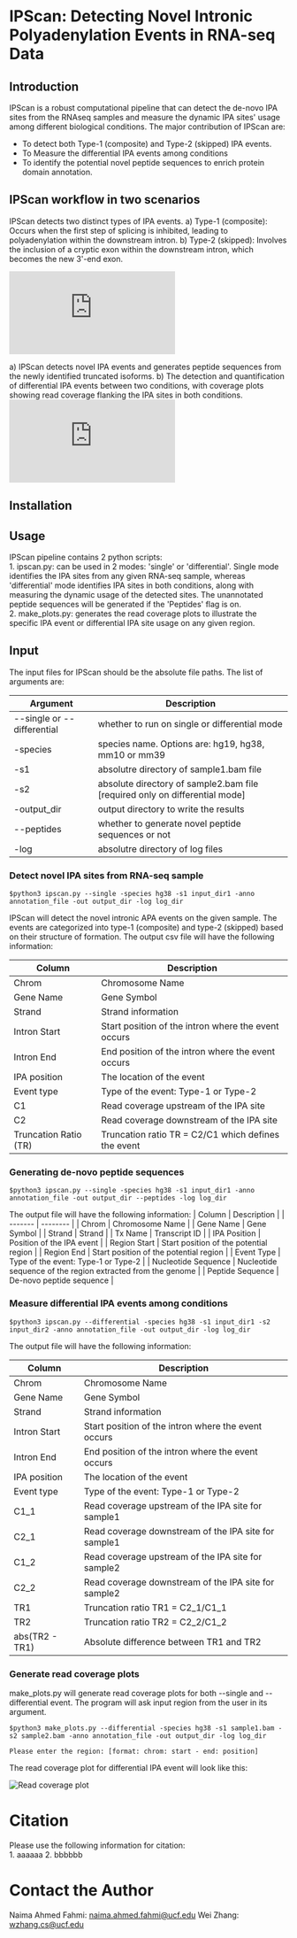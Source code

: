 
# IPScan: Detecting Novel Intronic Polyadenylation Events in RNA-seq Data
## Introduction
IPScan is a robust computational pipeline that can detect the de-novo IPA sites from the RNAseq samples and measure the dynamic IPA sites' usage among different biological conditions. The major contribution of IPScan are: 

- To detect both Type-1 (composite) and Type-2 (skipped) IPA events.
- To Measure the differential IPA events among conditions
- To identify the potential novel peptide sequences to enrich protein domain annotation.

## IPScan workflow in two scenarios
IPScan detects two distinct types of IPA events. a) Type-1 (composite): Occurs when the first step of splicing is inhibited, leading to polyadenylation within the downstream intron. b) Type-2 (skipped): Involves the inclusion of a cryptic exon within the downstream intron, which becomes the new 3'-end exon.

![2 types of IPA events](https://github.com/user-attachments/files/19214894/Figure_type12.pdf)

a) IPScan detects novel IPA events and generates peptide sequences from the newly identified truncated isoforms. b) The detection and quantification of differential IPA events between two conditions, with coverage plots showing read coverage flanking the IPA sites in both conditions.
![IPScan flowchart](https://github.com/user-attachments/files/19214915/Figure1.pdf)

## Installation

## Usage

IPScan pipeline contains 2 python scripts: \
    1. ipscan.py: can be used in 2 modes: 'single' or 'differential'. Single mode identifies the IPA sites from any given RNA-seq sample, whereas 'differential' mode identifies IPA sites in both conditions, along with measuring the dynamic usage of the detected sites. The unannotated peptide sequences will be generated if the 'Peptides' flag is on.  
    2. make_plots.py: generates the read coverage plots to illustrate the specific IPA event or differential IPA site usage on any given region. 

## Input
The input files for IPScan should be the absolute file paths. The list of arguments are:

| Argument  | Description   |
| ------- | -------- |
| --single or --differential   | whether to run on single or differential mode |
| -species   | species name. Options are: hg19, hg38, mm10 or mm39 |
| -s1   | absolutre directory of sample1.bam file |
| -s2   | absolute directory of sample2.bam file [required only on differential mode] |
| -output_dir   | output directory to write the results |
| --peptides   | whether to generate novel peptide sequences or not |
| -log   | absolutre directory of log files |

### Detect novel IPA sites from RNA-seq sample

    $python3 ipscan.py --single -species hg38 -s1 input_dir1 -anno annotation_file -out output_dir -log log_dir


IPScan will detect the novel intronic APA events on the given sample. The events are categorized into type-1 (composite) and type-2 (skipped) based on their structure of formation. The output csv file will have the following information:

| Column  | Description   |
| ------- | -------- |
| Chrom  | Chromosome Name   |
| Gene Name  | Gene Symbol   |
| Strand  | Strand information   |
| Intron Start  | Start position of the intron where the event occurs   |
| Intron End  | End position of the intron where the event occurs    |
| IPA position  | The location of the event   |
| Event type  | Type of the event: Type-1 or Type-2   |
| C1 | Read coverage upstream of the IPA site |
| C2 | Read coverage downstream of the IPA site |
| Truncation Ratio (TR) | Truncation ratio TR = C2/C1 which defines the event|

### Generating de-novo peptide sequences

    $python3 ipscan.py --single -species hg38 -s1 input_dir1 -anno annotation_file -out output_dir --peptides -log log_dir


The output file will have the following information:
| Column  | Description   |
| ------- | -------- |
| Chrom  | Chromosome Name   |
| Gene Name  | Gene Symbol   |
| Strand  | Strand   |
| Tx Name  | Transcript ID   |
| IPA Position  | Position of the IPA event   |
| Region Start  | Start position of the potential region   |
| Region End  | Start position of the potential region   |
| Event Type  | Type of the event: Type-1 or Type-2   |
| Nucleotide Sequence  | Nucleotide sequence of the region extracted from the genome   |
| Peptide Sequence  | De-novo peptide sequence   |

### Measure differential IPA events among conditions

    $python3 ipscan.py --differential -species hg38 -s1 input_dir1 -s2 input_dir2 -anno annotation_file -out output_dir -log log_dir


The output file will have the following information:

| Column  | Description   |
| ------- | -------- |
| Chrom  | Chromosome Name   |
| Gene Name  | Gene Symbol   |
| Strand  | Strand information   |
| Intron Start  | Start position of the intron where the event occurs   |
| Intron End  | End position of the intron where the event occurs    |
| IPA position  | The location of the event   |
| Event type  | Type of the event: Type-1 or Type-2   |
| C1_1 | Read coverage upstream of the IPA site for sample1 |
| C2_1 | Read coverage downstream of the IPA site for sample1 |
| C1_2 | Read coverage upstream of the IPA site for sample2 |
| C2_2 | Read coverage downstream of the IPA site for sample2 |
| TR1 | Truncation ratio TR1 = C2_1/C1_1 |
| TR2 | Truncation ratio TR2 = C2_2/C1_2 |
| abs(TR2 - TR1) | Absolute difference between TR1 and TR2 |

### Generate read coverage plots
make_plots.py will generate read coverage plots for both --single and --differential event. The program will ask input region from the user in its argument.

    $python3 make_plots.py --differential -species hg38 -s1 sample1.bam -s2 sample2.bam -anno annotation_file -out output_dir -log log_dir

    Please enter the region: [format: chrom: start - end: position]


The read coverage plot for differential IPA event will look like this:

![Read coverage plot](https://assets.digitalocean.com/articles/alligator/boo.svg "Differential IPA site usage")

# Citation
Please use the following information for citation: \
    1. aaaaaa
    2. bbbbbb

# Contact the Author
Naima Ahmed Fahmi: naima.ahmed.fahmi@ucf.edu
Wei Zhang: wzhang.cs@ucf.edu


